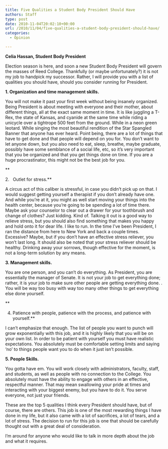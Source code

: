 ```yaml
---
title: Five Qualities a Student Body President Should Have
authors: Staff
type: post
date: 2010-11-04T20:02:10+00:00
url: /2010/11/04/five-qualities-a-student-body-president-should-have/
categories:
  - Opinion

---
```

**Celia Hassan, Student Body President**

Election season is here, and soon a new Student Body President will govern the masses of Reed College. Thankfully (or maybe unfortunately?) it is not my job to handpick my successor. Rather, I will provide you with a list of qualities you should have, should you consider running for President.

**1. Organization and time management skills.** 

You will not make it past your first week without being insanely organized. Being President is about meeting with everyone and their mother, about different things, all at the exact same moment in time. It is like juggling a T-Rex, the state of Kansas, and cyanide at the same time while riding a unicycle over a tightrope 500 feet from the ground. While in a neon green leotard. While singing the most beautiful rendition of the Star Spangled Banner that anyone has ever heard. Point being, there are a lot of things that have to get done and that people will depend on you for. You don’t want to let anyone down, but you also need to eat, sleep, breathe, maybe graduate, possibly have some semblance of a social life, etc, so it’s very important that you be organized and that you get things done on time. If you are a huge procrastinator, this might not be the best job for you.
  
**
  
2.   Outlet for stress.** 

A circus act of this caliber is stressful, in case you didn’t pick up on that. I would suggest getting yourself a therapist if you don’t already have one. And while you’re at it, you might as well start moving your things into the health center, because you’re going to be spending a lot of time there. Maybe ask your counselor to clear out a drawer for your toothbrush and change of clothes? Just kidding. Kind of. Talking it out is a good way to relieve stress, but you should also find something that makes you happy and hold onto it for dear life. I like to run. In the time I’ve been President, I ran the distance from here to New York and back a couple times. Excessive? Maybe, but if you don’t have an effective stress reliever, you won’t last long. It should also be noted that your stress reliever should be healthy. Drinking away your sorrows, though effective for the moment, is not a long-term solution by any means.

**3. Management skills.** 

You are one person, and you can’t do everything. As President, you are essentially the manager of Senate. It is not your job to get everything done; rather, it is your job to make sure other people are getting everything done. . You will be way too busy with way too many other things to get everything else done yourself.
  
**
  
4. Patience with people, patience with the process, and patience with yourself.** 

I can’t emphasize that enough. The list of people you want to punch will grow exponentially with this job, and it is highly likely that you will be on your own list. In order to be patient with yourself you must have realistic expectations. You absolutely must be comfortable setting limits and saying ‘no’ to things people want you to do when it just isn’t possible.

**5. People Skills.** 

You gotta have em. You will work closely with administrators, faculty, staff, and students, as well as people with no connection to the College. You absolutely must have the ability to engage with others in an effective, respectful manner. That may mean swallowing your pride at times and interacting with your biggest enemy, but you have to do it. You serve everyone, not just your friends.

These are the top 5 qualities I think every President should have, but of course, there are others. This job is one of the most rewarding things I have done in my life, but it also came with a lot of sacrifices, a lot of tears, and a lot of stress. The decision to run for this job is one that should be carefully thought out with a great deal of consideration.

I’m around for anyone who would like to talk in more depth about the job and what it requires.